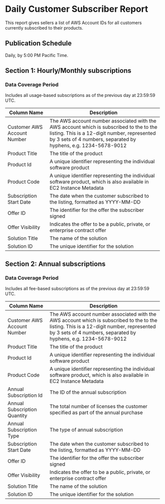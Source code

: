 # Daily Customer Subscriber Report<a name="daily-customer-subscriber-report"></a>

 This report gives sellers a list of AWS Account IDs for all customers currently subscribed to their products\. 

## Publication Schedule<a name="publication-schedule-1"></a>

 Daily, by 5:00 PM Pacific Time\. 

## Section 1: Hourly/Monthly subscriptions<a name="section-1-hourlymonthly-subscriptions"></a>

### Data Coverage Period<a name="data-coverage-period-6"></a>

 Includes all usage\-based subscriptions as of the previous day at 23:59:59 UTC\. 


|  **Column Name**  |  **Description**  | 
| --- | --- | 
|  Customer AWS Account Number  |  The AWS account number­­ associated with the AWS account which is subscribed to the to the listing\. This is a 12\-digit number, represented by 3 sets of 4 numbers, separated by hyphens, e\.g\. 1234\-5678\-9012  | 
|  Product Title  |  The title of the product  | 
|  Product Id  |  A unique identifier representing the individual software product  | 
|  Product Code  |  A unique identifier representing the individual software product, which is also available in EC2 Instance Metadata  | 
|  Subscription Start Date  |  The date when the customer subscribed to the listing, formatted as YYYY\-MM\-DD  | 
|  Offer ID  |  The identifier for the offer the subscriber signed  | 
|  Offer Visibility  |  Indicates the offer to be a public, private, or enterprise contract offer  | 
|  Solution Title  |  The name of the solution  | 
|  Solution ID  |  The unique identifier for the solution  | 

## Section 2: Annual subscriptions<a name="section-2-annual-subscriptions"></a>

### Data Coverage Period<a name="data-coverage-period-7"></a>

 Includes all fee\-based subscriptions as of the previous day at 23:59:59 UTC\. 


|  **Column Name**  |  **Description**  | 
| --- | --- | 
|  Customer AWS Account Number  |  The AWS account number­­ associated with the AWS account which is subscribed to the to the listing\. This is a 12\-digit number, represented by 3 sets of 4 numbers, separated by hyphens, e\.g\. 1234\-5678\-9012  | 
|  Product Title  |  The title of the product  | 
|  Product Id  |  A unique identifier representing the individual software product  | 
|  Product Code  |  A unique identifier representing the individual software product, which is also available in EC2 Instance Metadata  | 
|  Annual Subscription Id  |  The ID of the annual subscription  | 
|  Annual Subscription Quantity  |  The total number of licenses the customer specified as part of the annual purchase  | 
|  Annual Subscription Type  |  The type of annual subscription  | 
|  Subscription Start Date  |  The date when the customer subscribed to the listing, formatted as YYYY\-MM\-DD  | 
|  Offer ID  |  The identifier for the offer the subscriber signed  | 
|  Offer Visibility  |  Indicates the offer to be a public, private, or enterprise contract offer  | 
|  Solution Title  |  The name of the solution  | 
|  Solution ID  |  The unique identifier for the solution  | 